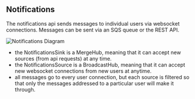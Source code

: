 ## Notifications

The notifications api sends messages to individual users via websocket connections. Messages can be sent via an SQS queue or the REST API.

![Notifications Diagram](https://user-images.githubusercontent.com/147873/47174467-a190e380-d2de-11e8-985e-27fed9f950dc.png)

- the NotificationsSink is a MergeHub, meaning that it can accept new sources (from api requests) at any time.
- the NotificationsSource is a BroadcastHub, meaning that it can accept new websocket connections from new users at anytime.
- all messages go to every user connection, but each source is filtered so that only the messages addressed to a particular user will make it through.
